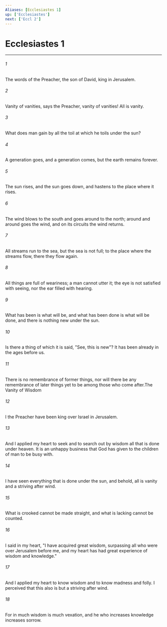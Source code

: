 ```yaml
---
Aliases: [Ecclesiastes 1]
up: ['Ecclesiastes']
next: ['Eccl 2']
---
```

# Ecclesiastes 1

***

 

###### 1 
The words of the Preacher, the son of David, king in Jerusalem.
 
 

###### 2 
Vanity of vanities, says the Preacher, 
 vanity of vanities! All is vanity. 
 
 

###### 3 
What does man gain by all the toil 
 at which he toils under the sun? 
 
 

###### 4 
A generation goes, and a generation comes, 
 but the earth remains forever. 
 
 

###### 5 
The sun rises, and the sun goes down, 
 and hastens to the place where it rises. 
 
 

###### 6 
The wind blows to the south 
 and goes around to the north; 
 around and around goes the wind, 
 and on its circuits the wind returns. 
 
 

###### 7 
All streams run to the sea, 
 but the sea is not full; 
 to the place where the streams flow, 
 there they flow again. 
 
 

###### 8 
All things are full of weariness; 
 a man cannot utter it; 
 the eye is not satisfied with seeing, 
 nor the ear filled with hearing. 
 
 

###### 9 
What has been is what will be, 
 and what has been done is what will be done, 
 and there is nothing new under the sun. 
 
 

###### 10 
Is there a thing of which it is said, 
 "See, this is new"? 
 It has been already 
 in the ages before us. 
 
 

###### 11 
There is no remembrance of former things, 
 nor will there be any remembrance 
 of later things yet to be 
 among those who come after.The Vanity of Wisdom
 
 

###### 12 
I the Preacher have been king over Israel in Jerusalem. 
 

###### 13 
And I applied my heart to seek and to search out by wisdom all that is done under heaven. It is an unhappy business that God has given to the children of man to be busy with. 
 

###### 14 
I have seen everything that is done under the sun, and behold, all is vanity and a striving after wind.
 
 

###### 15 
What is crooked cannot be made straight, 
 and what is lacking cannot be counted.
 
 

###### 16 
I said in my heart, "I have acquired great wisdom, surpassing all who were over Jerusalem before me, and my heart has had great experience of wisdom and knowledge." 
 

###### 17 
And I applied my heart to know wisdom and to know madness and folly. I perceived that this also is but a striving after wind.
 
 

###### 18 
For in much wisdom is much vexation, 
 and he who increases knowledge increases sorrow.
 
